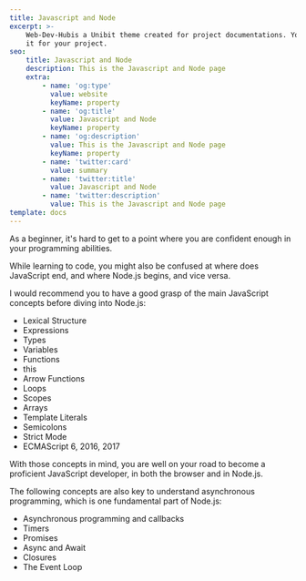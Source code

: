 ```yaml
---
title: Javascript and Node
excerpt: >-
    Web-Dev-Hubis a Unibit theme created for project documentations. You can use
    it for your project.
seo:
    title: Javascript and Node
    description: This is the Javascript and Node page
    extra:
        - name: 'og:type'
          value: website
          keyName: property
        - name: 'og:title'
          value: Javascript and Node
          keyName: property
        - name: 'og:description'
          value: This is the Javascript and Node page
          keyName: property
        - name: 'twitter:card'
          value: summary
        - name: 'twitter:title'
          value: Javascript and Node
        - name: 'twitter:description'
          value: This is the Javascript and Node page
template: docs
---
```


As a beginner, it's hard to get to a point where you are confident enough in your programming abilities.

While learning to code, you might also be confused at where does JavaScript end, and where Node.js begins, and vice versa.

I would recommend you to have a good grasp of the main JavaScript concepts before diving into Node.js:

- Lexical Structure
- Expressions
- Types
- Variables
- Functions
- this
- Arrow Functions
- Loops
- Scopes
- Arrays
- Template Literals
- Semicolons
- Strict Mode
- ECMAScript 6, 2016, 2017

With those concepts in mind, you are well on your road to become a proficient JavaScript developer, in both the browser and in Node.js.

The following concepts are also key to understand asynchronous programming, which is one fundamental part of Node.js:

- Asynchronous programming and callbacks
- Timers
- Promises
- Async and Await
- Closures
- The Event Loop
